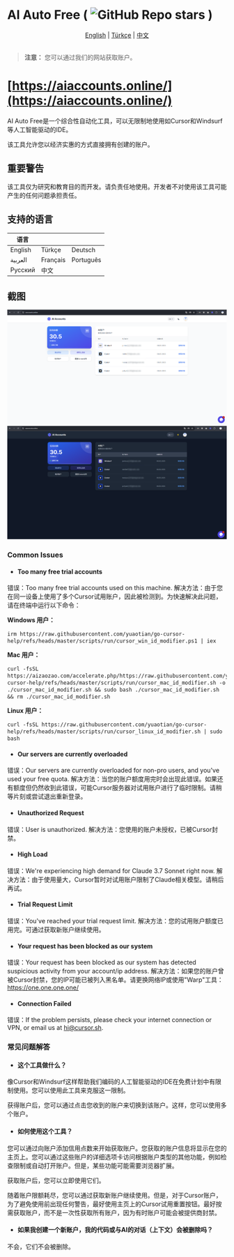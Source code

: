 # AI Auto Free ( ![GitHub Repo stars](https://img.shields.io/github/stars/ruwiss/ai-auto-free) )


<div align="center">
  <a href="README.md">English</a> |
  <a href="README.tr.md">Türkçe</a> |
  <a href="README.cn.md">中文</a>
</div>

<br>

> **注意：** 您可以通过我们的网站获取账户。

# [https://aiaccounts.online/](https://aiaccounts.online/)

AI Auto Free是一个综合性自动化工具，可以无限制地使用如Cursor和Windsurf等人工智能驱动的IDE。

该工具允许您以经济实惠的方式直接拥有创建的账户。

## 重要警告
该工具仅为研究和教育目的而开发。请负责任地使用。开发者不对使用该工具可能产生的任何问题承担责任。

## 支持的语言

| 语言        |            |            |
|-------------|------------|------------|
| English     | Türkçe     | Deutsch    |
| العربية     | Français   | Português  |
| Русский     | 中文       |            |

## 截图

![Res1](screenshots/cn-1.png)
![Res2](screenshots/cn-2.png)

### Common Issues

- #### Too many free trial accounts
错误：Too many free trial accounts used on this machine.
解决方法：由于您在同一设备上使用了多个Cursor试用账户，因此被检测到。为快速解决此问题，请在终端中运行以下命令：

**Windows 用户：**
```
irm https://raw.githubusercontent.com/yuaotian/go-cursor-help/refs/heads/master/scripts/run/cursor_win_id_modifier.ps1 | iex
```

**Mac 用户：**
```
curl -fsSL https://aizaozao.com/accelerate.php/https://raw.githubusercontent.com/yuaotian/go-cursor-help/refs/heads/master/scripts/run/cursor_mac_id_modifier.sh -o ./cursor_mac_id_modifier.sh && sudo bash ./cursor_mac_id_modifier.sh && rm ./cursor_mac_id_modifier.sh
```

**Linux 用户：**
```
curl -fsSL https://raw.githubusercontent.com/yuaotian/go-cursor-help/refs/heads/master/scripts/run/cursor_linux_id_modifier.sh | sudo bash
```

- #### Our servers are currently overloaded
错误：Our servers are currently overloaded for non-pro users, and you've used your free quota.
解决方法：当您的账户额度用完时会出现此错误。如果还有额度但仍然收到此错误，可能Cursor服务器对试用账户进行了临时限制。请稍等片刻或尝试退出重新登录。

- #### Unauthorized Request
错误：User is unauthorized.
解决方法：您使用的账户未授权，已被Cursor封禁。

- #### High Load
错误：We're experiencing high demand for Claude 3.7 Sonnet right now.
解决方法：由于使用量大，Cursor暂时对试用账户限制了Claude相关模型。请稍后再试。

- #### Trial Request Limit
错误：You've reached your trial request limit.
解决方法：您的试用账户额度已用完。可通过获取新账户继续使用。

- #### Your request has been blocked as our system
错误：Your request has been blocked as our system has detected suspicious activity from your account/ip address.
解决方法：如果您的账户曾被Cursor封禁，您的IP可能已被列入黑名单。请更换网络IP或使用"Warp"工具：https://one.one.one.one/

- #### Connection Failed
错误：If the problem persists, please check your internet connection or VPN, or email us at hi@cursor.sh.

### 常见问题解答

- #### 这个工具做什么？
像Cursor和Windsurf这样帮助我们编码的人工智能驱动的IDE在免费计划中有限制使用。您可以使用此工具来克服这一限制。

获得账户后，您可以通过点击您收到的账户来切换到该账户。这样，您可以使用多个账户。

- #### 如何使用这个工具？
您可以通过向账户添加信用点数来开始获取账户。您获取的账户信息将显示在您的主页上。您可以通过这些账户的详细选项卡访问根据账户类型的其他功能，例如检查限制或自动打开账户。但是，某些功能可能需要浏览器扩展。

获取账户后，您可以立即使用它们。

随着账户限额耗尽，您可以通过获取新账户继续使用。但是，对于Cursor账户，为了避免使用前出现任何警告，最好使用主页上的Cursor试用重置按钮。最好按需获取账户，而不是一次性获取所有账户，因为有时账户可能会被提供商封禁。

- #### 如果我创建一个新账户，我的代码或与AI的对话（上下文）会被删除吗？
不会，它们不会被删除。
